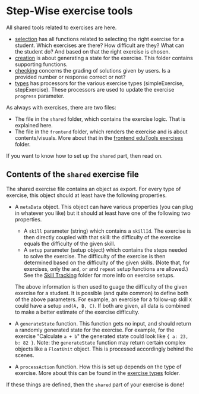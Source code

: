 # Step-Wise exercise tools

All shared tools related to exercises are here. 

- [selection](./selection/) has all functions related to selecting the right exercise for a student. Which exercises are there? How difficult are they? What can the student do? And based on that the right exercise is chosen.
- [creation](./creation/) is about generating a state for the exercise. This folder contains supporting functions.
- [checking](./checking/) concerns the grading of solutions given by users. Is a provided number or response correct or not?
- [types](./types/) has processors for the various exercise types (simpleExercise, stepExercise). These processors are used to update the exercise `progress` parameter.

As always with exercises, there are two files:

- The file in the `shared` folder, which contains the exercise logic. That is explained here.
- The file in the `frontend` folder, which renders the exercise and is about contents/visuals. More about that in the [frontend eduTools exercises](../../../frontend/src/ui/eduTools/exercises/) folder.

If you want to know how to set up the `shared` part, then read on.

## Contents of the `shared` exercise file

The shared exercise file contains an object as export. For every type of exercise, this object should at least have the following properties.

- A `metaData` object. This object can have various properties (you can plug in whatever you like) but it should at least have one of the following two properties.
	- A `skill` parameter (string) which contains a `skillId`. The exercise is then directly coupled with that skill: the difficulty of the exercise equals the difficulty of the given skill.
	- A `setup` parameter (setup object) which contains the steps needed to solve the exercise. The difficulty of the exercise is then determined based on the difficulty of the given skills. (Note that, for exercises, only the `and`, `or` and `repeat` setup functions are allowed.) See the [Skill Tracking](../../skillTracking/) folder for more info on exercise setups.

	The above information is then used to guage the difficulty of the given exercise for a student. It is possible (and quite common) to define both of the above parameters. For example, an exercise for a follow-up skill `X` could have a setup `and(A, B, C)`. If both are given, all data is combined to make a better estimate of the exercise difficulty.
- A `generateState` function. This function gets no input, and should return a randomly generated state for the exercise. For example, for the exercise "Calculate `a + b`" the generated state could look like `{ a: 23, b: 82 }`.
Note: the `generateState` function may return certain complex objects like a `FloatUnit` object. This is processed accordingly behind the scenes.
- A `processAction` function. How this is set up depends on the type of exercise. More about this can be found in the [exercise types](./types/) folder.

If these things are defined, then the `shared` part of your exercise is done!
